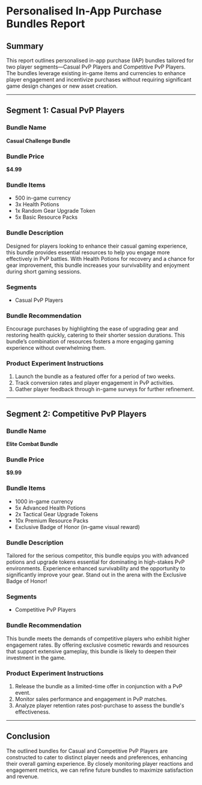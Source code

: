 # Personalised In-App Purchase Bundles Report

## Summary

This report outlines personalised in-app purchase (IAP) bundles tailored for two player segments—Casual PvP Players and Competitive PvP Players. The bundles leverage existing in-game items and currencies to enhance player engagement and incentivize purchases without requiring significant game design changes or new asset creation.

---

## Segment 1: Casual PvP Players

### Bundle Name

**Casual Challenge Bundle**

### Bundle Price

**$4.99**

### Bundle Items

- 500 in-game currency
- 3x Health Potions
- 1x Random Gear Upgrade Token
- 5x Basic Resource Packs

### Bundle Description

Designed for players looking to enhance their casual gaming experience, this bundle provides essential resources to help you engage more effectively in PvP battles. With Health Potions for recovery and a chance for gear improvement, this bundle increases your survivability and enjoyment during short gaming sessions.

### Segments

- Casual PvP Players

### Bundle Recommendation

Encourage purchases by highlighting the ease of upgrading gear and restoring health quickly, catering to their shorter session durations. This bundle’s combination of resources fosters a more engaging gaming experience without overwhelming them.

### Product Experiment Instructions

1. Launch the bundle as a featured offer for a period of two weeks.
2. Track conversion rates and player engagement in PvP activities.
3. Gather player feedback through in-game surveys for further refinement.

---

## Segment 2: Competitive PvP Players

### Bundle Name

**Elite Combat Bundle**

### Bundle Price

**$9.99**

### Bundle Items

- 1000 in-game currency
- 5x Advanced Health Potions
- 2x Tactical Gear Upgrade Tokens
- 10x Premium Resource Packs
- Exclusive Badge of Honor (in-game visual reward)

### Bundle Description

Tailored for the serious competitor, this bundle equips you with advanced potions and upgrade tokens essential for dominating in high-stakes PvP environments. Experience enhanced survivability and the opportunity to significantly improve your gear. Stand out in the arena with the Exclusive Badge of Honor!

### Segments

- Competitive PvP Players

### Bundle Recommendation

This bundle meets the demands of competitive players who exhibit higher engagement rates. By offering exclusive cosmetic rewards and resources that support extensive gameplay, this bundle is likely to deepen their investment in the game.

### Product Experiment Instructions

1. Release the bundle as a limited-time offer in conjunction with a PvP event.
2. Monitor sales performance and engagement in PvP matches.
3. Analyze player retention rates post-purchase to assess the bundle's effectiveness.

---

## Conclusion

The outlined bundles for Casual and Competitive PvP Players are constructed to cater to distinct player needs and preferences, enhancing their overall gaming experience. By closely monitoring player reactions and engagement metrics, we can refine future bundles to maximize satisfaction and revenue.
